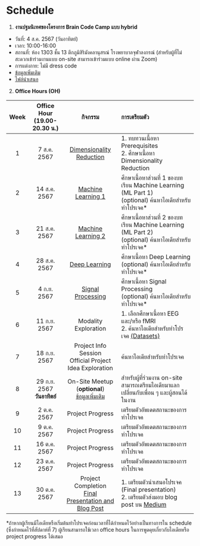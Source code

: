 # Schedule

1. **งานปฐมนิเทศของโครงการ Brain Code Camp แบบ hybrid**

- วันที่: 4 ส.ค. 2567 (วันอาทิตย์)
- เวลา: 10:00-16:00
- สถานที่: ห้อง 1303 ชั้น 13 ตึกภูมิสิริมังคลานุสรณ์ โรงพยาบาลจุฬาลงกรณ์ (สำหรับผู้ที่ไม่สะดวกเข้าร่วมงานแบบ on-site สามารถเข้าร่วมแบบ online ผ่าน Zoom)
- การแต่งกาย: ไม่มี dress code
- <a href="/other-documents/bcc2024-orientation-schedule.pdf">ข้อมูลเพิ่มเติม</a>
- <a href="/other-documents/20240804-BCC-orientation.pdf">ไฟล์นำเสนอ</a>

2. **Office Hours (OH)**

| Week | Office Hour <br> (19.00-20.30 น.) |                                               กิจกรรม                                               | การเตรียมตัว                                                                                                     |
| :--: | :-------------------------------: | :-------------------------------------------------------------------------------------------------: | :--------------------------------------------------------------------------------------------------------------- |
|  1   |            7 ส.ค. 2567            |        [Dimensionality Reduction](/Fundamentals/DimensionalityReduction/dim_reduct_intro.md)        | 1. ทบทวนเนื้อหา Prerequisites <br> 2. ศึกษาเนื้อหา Dimensionality Reduction                                      |
|  2   |           14 ส.ค. 2567            |                [Machine Learning 1](/Fundamentals/MachineLearning/ml_part1_intro.md)                | ศึกษาเนื้อหาส่วนที่ 1 ของบทเรียน Machine Learning (ML Part 1) <br> (optional) ค้นหาไอเดียสำหรับทำโปรเจค\*        |
|  3   |           21 ส.ค. 2567            |                [Machine Learning 2](/Fundamentals/MachineLearning/ml_part2_intro.md)                | ศึกษาเนื้อหาส่วนที่ 2 ของบทเรียน Machine Learning (ML Part 2) <br> (optional) ค้นหาไอเดียสำหรับทำโปรเจค\*        |
|  4   |           28 ส.ค. 2567            |                 [Deep Learning](/Fundamentals/DeepLearning/deep_learning_intro.md)                  | ศึกษาเนื้อหา Deep Learning <br> (optional) ค้นหาไอเดียสำหรับทำโปรเจค\*                                           |
|  5   |            4 ก.ย. 2567            |           [Signal Processing](/Fundamentals/SignalProcessing/signal_processing_intro.md)            | ศึกษาเนื้อหา Signal Processing <br> (optional) ค้นหาไอเดียสำหรับทำโปรเจค\*                                       |
|  6   |           11 ก.ย. 2567            |                                        Modality Exploration                                         | 1. เลือกศึกษาเนื้อหา EEG และ/หรือ fMRI <br> 2. ค้นหาไอเดียสำหรับทำโปรเจค [(Datasets)](/GeneralInfo/datasets.md)  |
|  7   |           18 ก.ย. 2567            |                     Project Info Session <br> Official Project Idea Exploration                     | ค้นหาไอเดียสำหรับทำโปรเจค                                                                                        |
|  8   | 29 ก.ย. 2567 <br> **วันอาทิตย์**  |     On-Site Meetup <br> (**optional**) <br> [ข้อมูลเพิ่มเติม](/GeneralInfo/on-site-meetups.md)      | สำหรับผู้ที่ร่วมงาน on-site สามารถเตรียมไอเดียมาแลกเปลี่ยนกับเพื่อน ๆ และผู้สอนได้ในงาน                          |
|  9   |            2 ต.ค. 2567            |                                          Project Progress                                           | เตรียมตัวอัพเดตสถานะของการทำโปรเจค                                                                               |
|  10  |            9 ต.ค. 2567            |                                          Project Progress                                           | เตรียมตัวอัพเดตสถานะของการทำโปรเจค                                                                               |
|  11  |           16 ต.ค. 2567            |                                          Project Progress                                           | เตรียมตัวอัพเดตสถานะของการทำโปรเจค                                                                               |
|  12  |           23 ต.ค. 2567            |                                          Project Progress                                           | เตรียมตัวอัพเดตสถานะของการทำโปรเจค                                                                               |
|  13  |           30 ต.ค. 2567            | Project Completion <br> [Final Presentation and Blog Post](/GeneralInfo/graduation_requirements.md) | 1. เตรียมตัวนำเสนอโปรเจค (Final presentation) <br> 2. เตรียมตัวส่งมอบ blog post บน [Medium](https://medium.com/) |

\*ถ้าหากผู้เรียนมีไอเดียหรือเริ่มต้นทำโปรเจคก่อนเวลาที่ได้กำหนดไว้อย่างเป็นทางการใน schedule (ซึ่งกำหนดไว้ที่สัปดาห์ที่ 7) ผู้เรียนสามารถใช้เวลา office hours ในการพูดคุยเกี่ยวกับไอเดียหรือ project progress ได้เสมอ
